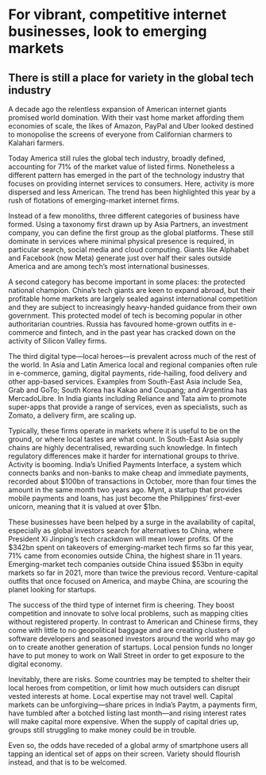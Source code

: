 # For vibrant, competitive internet businesses, look to emerging markets

## There is still a place for variety in the global tech industry

A decade ago the relentless expansion of American internet giants promised world domination. With their vast home market affording them economies of scale, the likes of Amazon, PayPal and Uber looked destined to monopolise the screens of everyone from Californian charmers to Kalahari farmers.

Today America still rules the global tech industry, broadly defined, accounting for 71% of the market value of listed firms. Nonetheless a different pattern has emerged in the part of the technology industry that focuses on providing internet services to consumers. Here, activity is more dispersed and less American. The trend has been highlighted this year by a rush of flotations of emerging-market internet firms.

Instead of a few monoliths, three different categories of business have formed. Using a taxonomy first drawn up by Asia Partners, an investment company, you can define the first group as the global platforms. These still dominate in services where minimal physical presence is required, in particular search, social media and cloud computing. Giants like Alphabet and Facebook (now Meta) generate just over half their sales outside America and are among tech’s most international businesses.

A second category has become important in some places: the protected national champion. China’s tech giants are keen to expand abroad, but their profitable home markets are largely sealed against international competition and they are subject to increasingly heavy-handed guidance from their own government. This protected model of tech is becoming popular in other authoritarian countries. Russia has favoured home-grown outfits in e-commerce and fintech, and in the past year has cracked down on the activity of Silicon Valley firms.

The third digital type—local heroes—is prevalent across much of the rest of the world. In Asia and Latin America local and regional companies often rule in e-commerce, gaming, digital payments, ride-hailing, food delivery and other app-based services. Examples from South-East Asia include Sea, Grab and GoTo; South Korea has Kakao and Coupang; and Argentina has MercadoLibre. In India giants including Reliance and Tata aim to promote super-apps that provide a range of services, even as specialists, such as Zomato, a delivery firm, are scaling up.

Typically, these firms operate in markets where it is useful to be on the ground, or where local tastes are what count. In South-East Asia supply chains are highly decentralised, rewarding such knowledge. In fintech regulatory differences make it harder for international groups to thrive. Activity is booming. India’s Unified Payments Interface, a system which connects banks and non-banks to make cheap and immediate payments, recorded about $100bn of transactions in October, more than four times the amount in the same month two years ago. Mynt, a startup that provides mobile payments and loans, has just become the Philippines’ first-ever unicorn, meaning that it is valued at over $1bn.

These businesses have been helped by a surge in the availability of capital, especially as global investors search for alternatives to China, where President Xi Jinping’s tech crackdown will mean lower profits. Of the $342bn spent on takeovers of emerging-market tech firms so far this year, 71% came from economies outside China, the highest share in 11 years. Emerging-market tech companies outside China issued $53bn in equity markets so far in 2021, more than twice the previous record. Venture-capital outfits that once focused on America, and maybe China, are scouring the planet looking for startups.

The success of the third type of internet firm is cheering. They boost competition and innovate to solve local problems, such as mapping cities without registered property. In contrast to American and Chinese firms, they come with little to no geopolitical baggage and are creating clusters of software developers and seasoned investors around the world who may go on to create another generation of startups. Local pension funds no longer have to put money to work on Wall Street in order to get exposure to the digital economy.

Inevitably, there are risks. Some countries may be tempted to shelter their local heroes from competition, or limit how much outsiders can disrupt vested interests at home. Local expertise may not travel well. Capital markets can be unforgiving—share prices in India’s Paytm, a payments firm, have tumbled after a botched listing last month—and rising interest rates will make capital more expensive. When the supply of capital dries up, groups still struggling to make money could be in trouble.

Even so, the odds have receded of a global army of smartphone users all tapping an identical set of apps on their screen. Variety should flourish instead, and that is to be welcomed. 